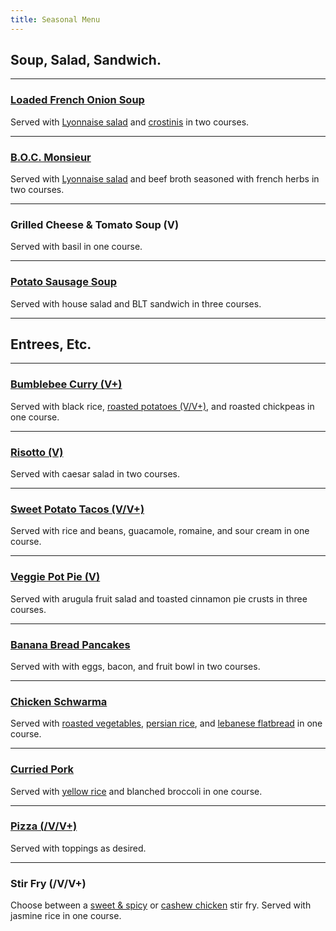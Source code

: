 ```yaml
---
title: Seasonal Menu
---
```


## Soup, Salad, Sandwich.

---

### [Loaded French Onion Soup](recipes/soups/loaded-french-onion-soup.md)

Served with [Lyonnaise salad](recipes/salads/green-salads/lyonnaise-salad.md) and [crostinis](recipes/sides/crostinis.md) in two courses.

---

### [B.O.C. Monsieur](recipes/handhelds/boc-monsieur.md)

Served with [Lyonnaise salad](recipes/salads/green-salads/lyonnaise-salad.md) and beef broth seasoned with french herbs in two courses.

---

### Grilled Cheese & Tomato Soup (V)

Served with basil in one course.

---

### [Potato Sausage Soup](recipes/soups/potato-sausage-soup.md)

Served with house salad and BLT sandwich in three courses.

---

## Entrees, Etc.

---

### [Bumblebee Curry (V+)](recipes/meatless/bumblebee-curry.md)

Served with black rice, [roasted potatoes (V/V+)](recipes/sides/roasted-potatoes.md), and roasted chickpeas in one course.

---

### [Risotto (V)](recipes/meatless/white-risotto.md)

Served with caesar salad in two courses.

---

### [Sweet Potato Tacos (V/V+)](recipes/handhelds/sweet-potato-tacos.md)

Served with rice and beans, guacamole, romaine, and sour cream in one course.

---

### [Veggie Pot Pie (V)](recipes/meatless/veggie-pot-pie.md)

Served with arugula fruit salad and toasted cinnamon pie crusts in three courses.

---

### [Banana Bread Pancakes](recipes/meatless/banana-bread-pancakes.md)

Served with with eggs, bacon, and fruit bowl in two courses.

---

### [Chicken Schwarma](recipes/poultry/chicken-schwarma.md)

Served with [roasted vegetables](references/techniques/oven-roasted-vegetables.md), [persian rice](recipes/sides/persian-rice.md), and [lebanese flatbread](recipes/breads/lebanese-flatbread.md) in one course.

---

### [Curried Pork](recipes/pork/curried-pork.md)

Served with [yellow rice](recipes/sides/yellow-rice.md) and blanched broccoli in one course.

---

### [Pizza (/V/V+)](recipes/pizzas/pizza.md)

Served with toppings as desired.

---

### Stir Fry (/V/V+)

Choose between a [sweet & spicy](recipes/poultry/sweet-and-spicy-stir-fry.md) or [cashew chicken](recipes/poultry/cashew-chicken.md) stir fry. Served with jasmine rice in one course.


<!--
Lasagna Soup
Cuban Sandwiches
Tuna Noodle Casserole
-->
